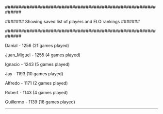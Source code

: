 ##############################################################

####### Showing saved list of players and ELO rankings #######

##############################################################


Danial - 1256 (21 games played)


Juan_Miguel - 1255 (4 games played)


Ignacio - 1243 (5 games played)


Jay - 1193 (10 games played)


Alfredo - 1171 (2 games played)


Robert - 1143 (4 games played)


Guillermo - 1139 (18 games played)



--------------------------------------------------------------
